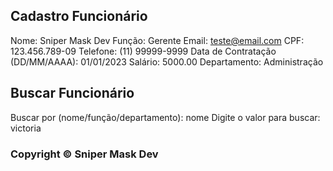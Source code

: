 ## Cadastro Funcionário
Nome: Sniper Mask Dev
Função: Gerente
Email: teste@email.com
CPF: 123.456.789-09
Telefone: (11) 99999-9999
Data de Contratação (DD/MM/AAAA): 01/01/2023
Salário: 5000.00
Departamento: Administração

## Buscar Funcionário
Buscar por (nome/função/departamento): nome
Digite o valor para buscar: victoria

<h3>Copyright © Sniper Mask Dev</h3>
